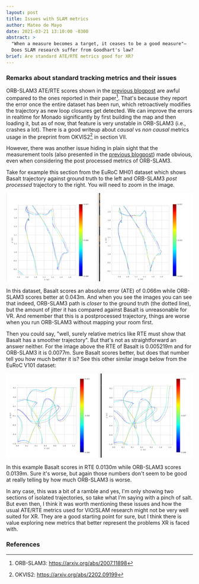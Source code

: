 ```yaml
---
layout: post
title: Issues with SLAM metrics
author: Mateo de Mayo
date: 2021-03-21 13:10:00 -0300
abstract: >
  "When a measure becomes a target, it ceases to be a good measure"—
  Does SLAM research suffer from Goodhart's law?
brief: Are standard ATE/RTE metrics good for XR?
---
```



### Remarks about standard tracking metrics and their issues

ORB-SLAM3 ATE/RTE scores shown in the [previous blogpost](/blog/xrtslam-metrics) are awful compared to the ones
reported in their paper[^orbslam3]. That's because they report the error once
the entire dataset has been run, which retroactively modifies the trajectory as
new loop closures get detected. We can improve the errors in realtime for
Monado significantly by first building the map and then loading it, but as of
now, that feature is very unstable in ORB-SLAM3 (i.e., crashes a lot). There is
a good writeup about _causal_ vs _non causal_ metrics usage in the preprint
from OKVIS2[^okvis2] in section VII.

However, there was another issue hiding in plain sight that the measurement tools (also presented in the [previous blogpost](/blog/xrtslam-metrics)) made
obvious, even when considering the post processed metrics of ORB-SLAM3.

Take for example this section from the EuRoC MH01 dataset which shows Basalt
trajectory against ground truth to the left and ORB-SLAM3 _post processed_
trajectory to the right. You will need to zoom in the image.

![MH01](/assets/img/posts/2022-04-20-slam-metric-issues/MH01.png)

In this dataset, Basalt scores an absolute error (ATE)
of 0.066m while ORB-SLAM3 scores better at 0.043m. And when you see the images
you can see that indeed, ORB-SLAM3 path is _closer_ to the ground truth (the
dotted line), but the amount of jitter it has compared against Basalt is
unreasonable for VR. And remember that this is a postprocessed trajectory,
things are worse when you run ORB-SLAM3 without mapping your room first.

Then you could say, "well, surely relative metrics like RTE must show that
Basalt has a smoother trajectory". But that's not as straightforward an answer
neither. For the image above the RTE of Basalt is 0.005219m and for ORB-SLAM3 it
is 0.0077m. Sure Basalt scores better, but does that number tell you how much
better it is? See this other similar image below from the EuRoC V101 dataset:

![V101](/assets/img/posts/2022-04-20-slam-metric-issues/V101.png)

In this example Basalt scores in RTE 0.0130m while ORB-SLAM3 scores 0.0139m.
Sure it's worse, but again those numbers don't seem to be good at really telling
by how much ORB-SLAM3 is worse.

In any case, this was a bit of a ramble and yes, I'm only showing two sections
of isolated trajectories, so take what I'm saying with a pinch of salt. But even
then, I think it was worth mentioning these issues and how the usual ATE/RTE
metrics used for VIO/SLAM research might not be very well suited for XR. They
are a good starting point for sure, but I think there is value exploring new
metrics that better represent the problems XR is faced with.

### References

[^orbslam3]: ORB-SLAM3: <https://arxiv.org/abs/2007.11898>
[^okvis2]: OKVIS2: <https://arxiv.org/abs/2202.09199>
